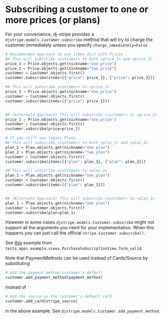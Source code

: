 # Subscribing a customer to one or more prices (or plans)

For your convenience, dj-stripe provides a
`djstripe.models.Customer.subscribe` method that will try to charge the
customer immediately unless you specify `charge_immediately=False`

```py
# Recommended Approach to use items dict with Prices
## This will subscribe <customer> to both <price_1> and <price_2>
price_1 = Price.objects.get(nickname="one_price")
price_2 = Price.objects.get(nickname="two_price")
customer = Customer.objects.first()
customer.subscribe(items=[{"price": price_1}, {"price": price_2}])

## This will subscribe <customer> to <price_1>
price_1 = Price.objects.get(nickname="one_price")
customer = Customer.objects.first()
customer.subscribe(items=[{"price": price_1}])


## (Alternate Approach) This will subscribe <customer> to <price_1>
price_1 = Price.objects.get(nickname="one_price")
customer = Customer.objects.first()
customer.subscribe(price=price_1)

# If you still use legacy Plans...
## This will subscribe <customer> to both <plan_1> and <plan_2>
plan_1 = Plan.objects.get(nickname="one_plan")
plan_2 = Plan.objects.get(nickname="two_plan")
customer = Customer.objects.first()
customer.subscribe(items=[{"plan": plan_1}, {"plan": plan_2}])

## This will subscribe <customer> to <plan_1>
plan_1 = Plan.objects.get(nickname="one_plan")
customer = Customer.objects.first()
customer.subscribe(items=[{"plan": plan_1}])


## (Alternate Approach) This will subscribe <customer> to <plan_1>
plan_1 = Plan.objects.get(nickname="one_plan")
customer = Customer.objects.first()
customer.subscribe(plan=plan_1)
```

However in some cases `djstripe.models.Customer.subscribe` might not
support all the arguments you need for your implementation. When this
happens you can just call the official `stripe.Customer.subscribe()`.

See [this](../../tests/apps/example/views.py) example from
`tests.apps.example.views.PurchaseSubscriptionView.form_valid`.

Note that PaymentMethods can be used instead of Cards/Source by
substituting

```py
# Add the payment method customer's default
customer.add_payment_method(payment_method)
```

instead of

```py
# Add the source as the customer's default card
customer.add_card(stripe_source)
```

in the above example. See `djstripe.models.Customer.add_payment_method`.
